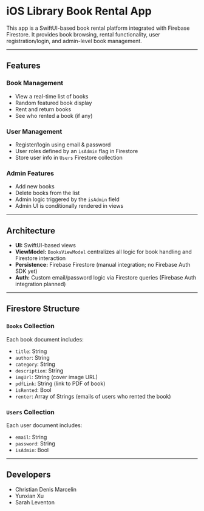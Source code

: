 # iOS Library Book Rental App

This app is a SwiftUI-based book rental platform integrated with Firebase Firestore. It provides book browsing, rental functionality, user registration/login, and admin-level book management.

---

## Features

### Book Management
- View a real-time list of books
- Random featured book display
- Rent and return books
- See who rented a book (if any)

### User Management
- Register/login using email & password
- User roles defined by an `isAdmin` flag in Firestore
- Store user info in `Users` Firestore collection

### Admin Features
- Add new books
- Delete books from the list
- Admin logic triggered by the `isAdmin` field
- Admin UI is conditionally rendered in views

---

## Architecture

- **UI:** SwiftUI-based views
- **ViewModel:** `BooksViewModel` centralizes all logic for book handling and Firestore interaction
- **Persistence:** Firebase Firestore (manual integration; no Firebase Auth SDK yet)
- **Auth:** Custom email/password logic via Firestore queries (Firebase Auth integration planned)

---

## Firestore Structure

### `Books` Collection

Each book document includes:
- `title`: String  
- `author`: String  
- `category`: String  
- `description`: String  
- `imgUrl`: String (cover image URL)  
- `pdfLink`: String (link to PDF of book)  
- `isRented`: Bool  
- `renter`: Array of Strings (emails of users who rented the book)  

### `Users` Collection

Each user document includes:
- `email`: String  
- `password`: String  
- `isAdmin`: Bool   

---

## Developers

- Christian Denis Marcelin
- Yunxian Xu
- Sarah Leventon
